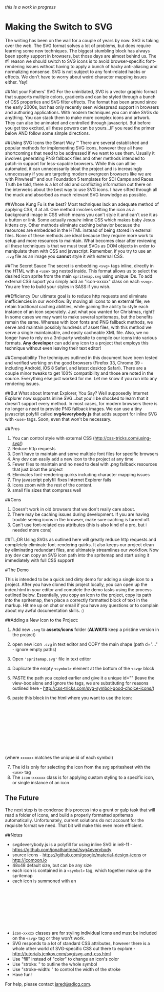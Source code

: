 *this is a work in progress*

# Making the Switch to SVG
The writing has been on the wall for a couple of years by now: SVG is taking over the web. The SVG format solves a lot of problems, but does require learning some new techniques. The biggest stumbling block has always been spotty support in browsers, but those days are almost behind us. The #1 reason we should switch to SVG icons is to avoid browser-specific font-rendering issues without having to apply a bunch of hacky anti-aliasing and normalizing nonsense. SVG is not subject to any font-related hacks or effects. We don't have to worry about weird character mapping issues either. Yay! 

##Not your Fathers' SVG
For the uninitiated, SVG is a vector graphic format that supports multiple colors, gradients and can be styled through a bunch of CSS properties and SVG filter effects. The format has been around since the early 2000s, but has only recently seen widespread support in browsers and authoring applications. With modern techniques you can make SVGs do anything. You can stack them to make more complex icons and artwork. They can also be animated and controlled through javascript. But before you get too excited, all these powers can be yours...IF you read the primer below AND follow some simple directions.

##Using SVG Icons the Smart Way &trade;
There are several established and popular methods for implementing SVG icons, however they all have shortcomings that need to be addressed if we want to use them. Usually it involves generating PNG fallback files and other methods intended to patch-in support for less-capable browsers. While this can all be automated, it can unnecessarily bloat the project and is increasingly unnecessary if you are targeting modern evergreen browsers like we are with Pinwheel&trade; and our Foundation 5 templates for SDI Camps and Races. Truth be told, there is a lot of old and conflicting information out there on the interwebs about the best way to use SVG icons. I have sifted through all the muck and absorbed as much relevant SVG knowledge as possible.

##Whose Kung Fu is the best?
Most techniques lack an adequate method of applying CSS, if at all. One method involves setting the icon as a background image in CSS which means you can't style it and can't use it as a button or link. Some actually *require* inline CSS which makes baby Jesus kittens cry. Other methods eliminate caching behavior because the resources are embedded in the HTML instead of being stored in external files. None of these methods are ideal because they require more work to setup and more resources to maintain. What becomes clear after reviewing all these techniques is that we must treat SVGs as DOM objects in order to manipulate them with CSS and javascript. Remember, if you try to use an ```.svg``` file as an image you **cannot** style it with external CSS. 

##The Secret Sauce
The secret is embedding ```<svg>``` tags inline, directly in the HTML with a ```<use>``` tag nested inside. This format allows us to select the desired icon sprite from the main ```spritemap.svg``` using unique IDs. To add external CSS suport you simply add an "icon-xxxxx" class on each ```<svg>```. You are free to build your styles in SASS if you wish.

##Efficiency
Our ultimate goal is to reduce http requests and eliminate inefficiencies in our workflow. By moving all icons to an external file, we retain traditional caching abilities, while gaining the ability to style each instance of an icon seperately. Just what you wanted for Christmas, right? In some cases we may want to make several spritemaps, but the benefits remain the same. Whereas with icon fonts and PNG fallback methods, we serve and maintain possibly hundreds of asset files, with this method we serve a single maintainable, and easily cacheable XML file. Also, we no longer have to rely on a 3rd-party website to compile our icons into various formats. **Any developer** can add any icon to a project that employs this technique without even leaving their text editor!

##Compatibility
The techniques outlined in this document have been tested and verified working on the good browsers (Firefox 33, Chrome 39 - including Android, iOS 8 Safari, and latest desktop Safari). There are a couple minor tweaks to get 100% compatibility and those are noted in the source. Everything else just worked for me. Let me know if you run into any rendering issues.

##But What about Internet Explorer, You Say?
Well supposedly Internet Explorer now supports inline SVG...but you'll be shocked to learn that it doesn't support every method. In most cases, for modern browsers there is no longer a need to provide PNG fallback images. We can use a tiny javascript polyfill called **svg4everybody.js** that adds support for inline SVG with ```<use>``` tags. Soon, even that won't be necessary. 

##Pros
1. You can control style with external CSS (http://css-tricks.com/using-svg/)
2. Reduce http requests
3. Don't have to maintain and serve multiple font files for specific browsers
4. Any dev can easily add a new icon to the project at any time
5. Fewer files to maintain and no need to deal with .png fallback resources that just bloat the project
6. Eliminates font-rendering quirks including character mapping issues
7. Tiny javascript polyfill fixes Internet Explorer fails
8. Icons zoom with the rest of the content.
9. small file sizes that compress well

##Cons
1. Doesn't work in old browsers that we don't really care about.
2. There may be caching issues during development. If you are having trouble seeing icons in the browser, make sure caching is turned off.
3. Can't use font-related css attributes (this is also kind of a pro, but i needed more cons)

##TL;DR
Using SVGs as outlined here will greatly reduce http requests and completely eliminate font-rendering quirks. It also keeps our project clean by eliminating redundant files, and ultimately streamlines our workflow. Now any dev can copy an SVG icon path into the spritemap and start using it immediately with full CSS support! 

#The Demo

This is intended to be a quick and dirty demo for adding a single icon to a project. After you have cloned this project locally, you can open up the index.html in your editor and complete the demo tasks using the process outlined below. Essentially, you copy an icon to the project, copy its path into the spritemap, then place a correctly formatted block of text in the markup. Hit me up on chat or email if you have any questions or to complain about my awful documentation skills. :)

##Adding a New Icon to the Project: 
1. Add new ```.svg``` to **assets/icons** folder (**ALWAYS** keep a pristine version in the project)
2. open new icon ```.svg``` in text editor and COPY the main shape (path d="..." - ignore empty paths)
3. Open ```'spritemap.svg'``` file in text editor 
4. Duplicate the empty ```<symbol>``` element at the bottom of the ```<svg>``` block
5. PASTE the path you copied earlier and give it a unique id="" (leave the view-box alone and ignore the <g> tags, we are substituting <symbol> for reasons outlined here - http://css-tricks.com/svg-symbol-good-choice-icons/)
6. paste this block in the html where you want to use the icon:

    <svg class="icon-xxxxxx"> 
      <use xlink:href="assets/icons/spritemap.svg#xxxxxx"></use>
    </svg>
 
 (where ```xxxxxx``` matches the unique id of each symbol)

7. The id is only for selecting the icon from the svg spritesheet with the ```<use>``` tag
8. The ```icon-xxxxxx``` class is for applying custom styling to a specific icon, or single instance of an icon

## The Future
The next step is to condense this process into a grunt or gulp task that will read a folder of icons, and build a properly formatted spritemap automatically. Unfortunately, current solutions do not account for the requisite format we need. That bit will make this even more efficient.

##Notes
* svg4everybody.js is a polyfill for using inline SVG in ie8-11 - https://github.com/jonathantneal/svg4everybody 
* source icons - https://github.com/google/material-design-icons or http://icomoon.io
* 48x48 default size, but can be any size
* each icon is contained in a ```<symbol>``` tag, which together make up the spritemap
* each icon is summoned with an <svg> tag containing a <use> tag that points to the id of the desired icon
* ```icon-xxxxx``` classes are for styling individual icons and must be included on the ```<svg>``` tag or they won't work.
* SVG responds to a lot of standard CSS attributes, however there is a whole other world of SVG-specific CSS out there to explore - http://tutorials.jenkov.com/svg/svg-and-css.html
* Use "fill" instead of "color" to change an icon's color 
* Use "stroke: " to outline the whole symbol
* Use "stroke-width: " to control the width of the stroke
* Have fun!

For help, please contact jared@sdicg.com.